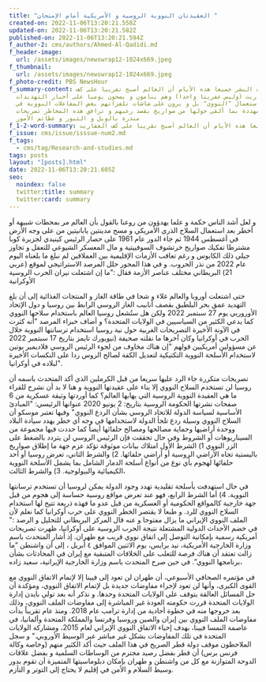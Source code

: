 ```yaml
---
title: "العقيدتان النووية الروسية و الأمريكية أمام الإمتحان "
created-on: 2022-11-06T13:20:21.558Z
updated-on: 2022-11-06T13:20:21.582Z
published-on: 2022-11-06T13:20:21.594Z
f_author-2: cms/authors/Ahmed-Al-Qadidi.md
f_header-image:
  url: /assets/images/newswrap12-1024x669.jpeg
f_thumbnail:
  url: /assets/images/newswrap12-1024x669.jpeg
f_photo-credit: PBS NewsHour
f_summary-content: يدرك البشر جميعا هذه الأيام أن العالم أصبح تقريبا على كف
  العفاريت (وليس عفريتا واحدا) وهم ينامون و يصحون يوميا على أخبار التهديدات
  باستعمال "النووي" بل و يرون على شاشات تلفزاتهم بعض المفاعلات النووية في
  أوكرانيا مهددة بما ألقي حولها من صواريخ بقصد رعبهم و ترافق هذه المخاطر تصريحات
  منذرة بالويل و الثبور و عظائم الأمور
f_1-2-word-summary: يدرك البشر جميعا هذه الأيام أن العالم أصبح تقريبا على كف العفاريت
f_issue: cms/issue/isssue-num2.md
f_tags:
  - cms/tag/Research-and-studies.md
tags: posts
layout: "[posts].html"
date: 2022-11-06T13:20:21.605Z
seo:
  noindex: false
  twitter:title: summary
  twitter:card: summary
---
```

 و لعل أشد الناس حكمة و علما يهدؤون من روعنا بالقول بأن العالم مر بمحطات شبيهة أو أخطر بعد استعمال السلاح الذري الأمريكي و مسح مدينتين يابانيتين من على وجه الأرض في أغسطس 1944 ثم جاء الدور عام 1961 على حصار الرئيس كينيدي لجزيرة كوبا مشترطا تفكيك صواريخ خرتشوف السوفييتية و مال المعسكر الشيوعي للتعقل و تجاوز جيلي ذلك الكابوس و رغم تعاقب الأزمات الإقليمية بين العملاقين لم نبلغ ما بلغناه اليوم عام 2022 من نذر الحروب. و في هذا المحور حلل المرصد الاستراتيجي لموقع (عربي 21) البريطاني مختلف عناصر الأزمة فقال :"ما إن اشتعلت نيران الحرب الروسية الأوكرانية

 حتى اشتعلت أوروبا والعالم غلاء و شحا في طاقة الغاز و المنتجات الغذائية إلى أن بلغ التهديد عمق بحر البلطيق بقصف أنابيب الغاز الروسي الرابط بين روسيا و دول الإتحاد الأوروربي يوم 27 سبتمبر 2022 ولكن هل ستُشعل روسيا العالم باستخدام سلاحها النووي كما يدعي الكثير من السياسيين في الولايات المتحدة؟ و أضاف خبراء المرصد "أنه كثرت في الآونة الأخيرة التصريحات الغربية حول نية روسيا استخدام ترسانتها النووية خلال الحرب في أوكرانيا وكان آخرها ما نقلته صحيفة (نيويورك تايمز بتاريخ 17 سبتمبر 2022 عن مسؤولين أمريكيين قولهم "إن هناك مخاوف من لجوء الرئيس الروسي فلاديمير بوتين لاستخدام الأسلحة النووية التكتيكية لتعديل الكفة لصالح الروس ردا على النكسات الأخيرة لبلاده في أوكرانيا". 

تصريحات متكررة جاء الرد عليها سريعا من قبل الكرملين الذي أكد المتحدث باسمه أن روسيا لن تستخدم السلاح النووي إلا بناء على عقيدتها النووية و هنا لا بد أن نشرح للقراء ما هي العقيدة النووية الروسية التي يهابها العالم؟ كما أوردتها وثيقة عسكرية من 6 صفحات نشرتها الحكومة الروسية بتاريخ: 2 يونيو 2020 عنوانها الرئيسي: "المبادئ الأساسية لسياسة الدولة للاتحاد الروسي بشأن الردع النووي" وفيها تعتبر موسكو أن السلاح النووي وسيلة ردع تلجأ الدولة لاستخدامها في وجه أي خطر يهدد سيادة البلاد ووحدة أراضيها وحماية مصالحها ومصالح حلفائها أيضاً كما حددت فيها مجموعة من السيناريوهات أو الشروط وفي حال تحققت فإن الرئيس الروسي لن يتردد بالضغط على الزر النووي 1) الشرط الأول امتلاك بيانات موثوقة تؤكد عزم جهة ما إطلاق صواريخ باليستية تجاه الأراضي الروسية أو أراضي حلفائها. 2) والشرط الثاني، تعرض روسيا أو أحد حلفائها لهجوم بأي نوع من أنواع أسلحة الدمار الشامل بما يشمل الأسلحة النووية الكيميائية والبيولوجية. 3) والشرط الثالث،

 في حال استهدفت بأسلحة تقليدية تهدد وجود الدولة يمكن لروسيا أن تستخدم ترسانتها النووية. 4) أما الشرط الرابع، فهو عند تعرض مواقع روسية حساسة إلى هجوم من قبل جهة خارجية كالمواقع الحكومية أو العسكرية من قبل عدو ما فهذه ذريعة تتيح لها استخدام السلاح النووي للرد. و طبعا لا يقتصر الخطر النووي على حرب أوكرانيا كما نعلم لأن الملف النووي الإيراني ما يزال مفتوحا و عنه قال المركز  البريطاني للتحليل و الرصد :" في خضم الأحداث الدولية المشتعلة نتيجة الحرب الروسية على أوكرانيا، ظهرت تصريحات أمريكية رسمية بإمكانية التوصل إلى اتفاق نووي قريب مع طهران. إذ أشار المتحدث باسم وزارة الخارجية الأمريكية، نيد برايس، يوم الاثنين الموافق ٤ أبريل ، إلى أن واشنطن “ما زالت تعتقد أن هناك فرصة للتغلب على الخلافات المتبقية مع إيران في المحادثات بشأن برنامجها النووي”. في حين صرح المتحدث باسم وزارة الخارجية الإيرانية، سعيد زاده، 

في مؤتمره الصحافي الأسبوعي، أن طهران لن تعود إلى فيينا إلا لإتمام الاتفاق النووي مع القوى الكبرى، وأنها لن تعود لإجراء مفاوضات جديدة بل لإتمام الاتفاق النووي، ومؤكدة أن حل المسائل العالقة يتوقف على الولايات المتحدة وحدها. و نذكر أنه بعد تولي بايدن إدارة الولايات المتحدة قررت حكومته العودة غير المباشرة إلى مفاوضات الملف النووي، وذلك بعد خروجها منه في خطوة أحادية من إدارة ترامب عام 2018. ومنذ عام تقريباً بدأت مفاوضات الملف النووي بين إيران والصين وروسيا وفرنسا والمملكة المتحدة وألمانيا، في عاصمة النمسا فيينا، بهدف إحياء الاتفاق النووي الإيراني لعام 2015، ومشاركة الولايات المتحدة في تلك المفاوضات بشكل غير مباشر عبر الوسيط الأوروبي." و سجل الملاحظون موقف دولة قطر الصريح في هذا الملف حيث أكد الكثير منهم (وخاصة وكالة فرنس برس) أن قطر بفضل رصيد مجترم من الوساطات السلمية و بفضل علاقات الدوحة المتوازنة مع كل من واشنطن و طهران بإمكان دبلوماسيتها المتميزة أن تقوم بدور وسيط السلام و الأمن في إقليم لا يحتاج إلى التوتر و التأزم.